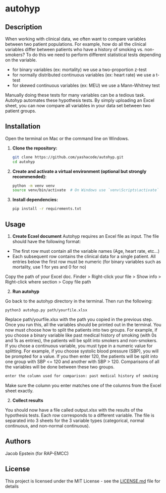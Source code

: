 # autohyp

## Description

When working with clinical data, we often want to compare variables between two patient populations. For example, how do all the clinical variables differ between patients who have a history of smoking vs. non-smokers? To do this we need to perform different statistical tests depending on the variable.

* for binary variables (ex: mortality) we use a two-proportion z-test
* for normally distributed continuous variables (ex: heart rate) we use a t-test
* for skewed continuous variables (ex: MEU) we use a Mann-Whitney test

Manually doing these tests for many variables can be a tedious task. Autohyp automates these hypothesis tests. By simply uploading an Excel sheet, you can now compare all variables in your data set between two patient groups.

## Installation

Open the terminal on Mac or the command line on Windows.

1. **Clone the repository:**

    ```sh
    git clone https://github.com/yashacode/autohyp.git
    cd autohyp
    ```

2. **Create and activate a virtual environment (optional but strongly recommended):**

    ```sh
    python -m venv venv
    source venv/bin/activate  # On Windows use `venv\Scripts\activate`
    ```

3. **Install dependencies:**

    ```sh
    pip install -r requirements.txt
    ```

## Usage

1. **Create Ecxel document**
Autohyp requires an Excel file as input. The file should have the following format:

* The first row must contain all the variable names (Age, heart rate, etc...)
* Each subsequent row contains the clinical data for a single patient. All entries below the first row must be numeric (for binary variables such as mortality, use 1 for yes and 0 for no)

Copy the path of your Excel doc. Finder > Right-click your file > Show info > Right-click where section > Copy file path

2. **Run autohyp**

Go back to the autohyp directory in the terminal. Then run the following:

    
    python3 autohyp.py path/yourfile.xlsx
    
Replace path/yourfile.xlsx with the path you copied in the previous step. Once you run this, all the variables should be printed out in the terminal. You now must choose how to split the patients into two groups. For example, if you choose a binary variable like past medical history of smoking (with 0s and 1s as entries), the patients will be split into smokers and non-smokers. If you chose a continuous variable, you must type in a numeric value for splitting. For example, if you choose systolic blood pressure (SBP), you will be prompted for a value. If you then enter 120, the patients will be split into one group with SBP <= 120 and another with SBP > 120. Comparisons of all the variables will be done between these two groups.

```sh
enter the column used for comparison: past medical history of smoking

```

Make sure the column you enter matches one of the columns from the Excel sheet exactly.

2. **Collect results**

You should now have a file called output.xlsx with the results of the hypothesis tests. Each row corresponds to a different variable. The file is separated into 3 sheets for the 3 variable types (categorical, normal continuous, and non-normal continuous).

## Authors

Jacob Epstein (for RAP-EMCC)

## License

This project is licensed under the MIT License - see the [LICENSE.md](LICENSE.md) file for details

